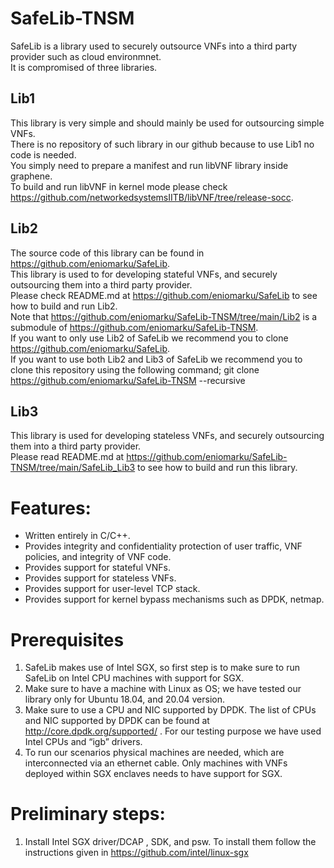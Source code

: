 # SafeLib-TNSM

SafeLib is a library used to securely outsource VNFs into a third party provider such as cloud environmnet. <br />
It is compromised of three libraries. 
## Lib1 
   This library is very simple and should mainly be used for outsourcing simple VNFs.<br />
   There is no repository of such library in our github because to use Lib1 no code is needed. <br />
   You simply need to prepare a manifest and run libVNF library inside graphene. <br />
   To build and run libVNF in kernel mode please check https://github.com/networkedsystemsIITB/libVNF/tree/release-socc.

## Lib2
  The source code of this library can be found in https://github.com/eniomarku/SafeLib. <br />
  This library is used to for developing stateful VNFs, and securely outsourcing them into a third party provider.<br />
  Please check README.md at https://github.com/eniomarku/SafeLib to see how to build and run Lib2. <br />
  Note that https://github.com/eniomarku/SafeLib-TNSM/tree/main/Lib2 is a submodule of https://github.com/eniomarku/SafeLib-TNSM. <br />
  If you want to only use Lib2 of SafeLib we recommend you to clone https://github.com/eniomarku/SafeLib. <br />
  If you want to use both Lib2 and Lib3 of SafeLib we recommend you to clone this repository using the following command;
  git clone https://github.com/eniomarku/SafeLib-TNSM --recursive <br />
    
## Lib3
   This library is used for developing stateless VNFs, and securely outsourcing them into a third party provider. <br />
   Please read README.md at https://github.com/eniomarku/SafeLib-TNSM/tree/main/SafeLib_Lib3 to see how to build and run this library.
   
# Features:

*	Written entirely in C/C++.
*	Provides integrity and confidentiality protection of user traffic, VNF policies, and integrity of VNF code.
*	Provides support for stateful VNFs.
*  Provides support for stateless VNFs.
*	Provides support for user-level TCP stack.
*	Provides support for kernel bypass mechanisms such as DPDK, netmap.


# Prerequisites
1.	SafeLib makes use of Intel SGX, so first step is to make sure to run SafeLib on Intel CPU machines with support for SGX.
2.	Make sure to have a machine with Linux as OS; we have tested our library only for Ubuntu 18.04, and 20.04 version.
3.	Make sure to use a CPU and NIC supported by DPDK. The list of CPUs and NIC supported by DPDK can be found at http://core.dpdk.org/supported/ . For our testing purpose we have used Intel CPUs and “igb” drivers.
4.	To run our scenarios physical machines are needed, which are interconnected via an ethernet cable. Only machines with VNFs deployed within SGX enclaves needs to have support for SGX.

# Preliminary steps:
1.	Install Intel SGX driver/DCAP , SDK, and psw. To install them follow the instructions given in https://github.com/intel/linux-sgx

